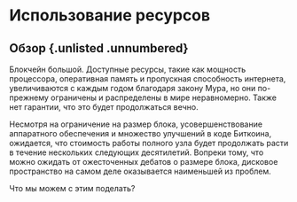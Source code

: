 # Использование ресурсов

## Обзор {.unlisted .unnumbered}

Блокчейн большой. Доступные ресурсы, такие как мощность процессора, оперативная память и пропускная способность интернета, увеличиваются с каждым годом благодаря закону Мура, но они по-прежнему ограничены и распределены в мире неравномерно. Также нет гарантии, что это будет продолжаться вечно.

Несмотря на ограничение на размер блока, усовершенствование аппаратного обеспечения и множество улучшений в коде Биткоина, ожидается, что стоимость работы полного узла будет продолжать расти в течение нескольких следующих десятилетий. Вопреки тому, что можно ожидать от ожесточенных дебатов о размере блока, дисковое пространство на самом деле оказывается наименьшей из проблем.

Что мы можем с этим поделать?
